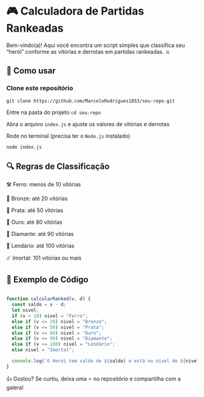
# 🎮 Calculadora de Partidas Rankeadas
Bem-vindo(a)! Aqui você encontra um script simples que classifica seu “herói” conforme as vitórias e derrotas em partidas rankeadas. ⚔️

## 🚀 Como usar

### Clone este repositório

`git clone https://github.com/MarceloRodrigues1853/seu-repo.git`

Entre na pasta do projeto
 `cd seu-repo`
 
Abra o arquivo `index.js` e ajuste os valores de vitórias e derrotas

Rode no terminal (precisa ter o `Node.js` instalado)
```node
node index.js
```

## 🔍 Regras de Classificação

🛠️ Ferro: menos de 10 vitórias

🥉 Bronze: até 20 vitórias

🥈 Prata: até 50 vitórias

🥇 Ouro: até 80 vitórias

💎 Diamante: até 90 vitórias

🌟 Lendário: até 100 vitórias

☄️ Imortal: 101 vitórias ou mais

## 📜 Exemplo de Código

```javascript

function calcularRanked(v, d) {
  const saldo = v - d;
  let nivel;
  if (v < 10) nivel = "Ferro";
  else if (v <= 20) nivel = "Bronze";
  else if (v <= 50) nivel = "Prata";
  else if (v <= 80) nivel = "Ouro";
  else if (v <= 90) nivel = "Diamante";
  else if (v <= 100) nivel = "Lendário";
  else nivel = "Imortal";

  console.log(`O Herói tem saldo de ${saldo} e está no nível de ${nivel}`);
}
```
👍 Gostou?
Se curtiu, deixa uma ⭐ no repositório e compartilha com a galera!
